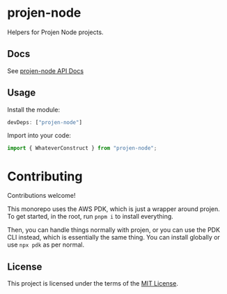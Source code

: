 # projen-node

Helpers for Projen Node projects.

## Docs

See [projen-node API Docs](https://dkershner6.github.io/projen-constructs/projen-node)

## Usage

Install the module:

```typescript
devDeps: ["projen-node"]
```

Import into your code:

```typescript
import { WhateverConstruct } from "projen-node";
```

# Contributing

Contributions welcome!

This monorepo uses the AWS PDK, which is just a wrapper around projen. To get started, in the root, run `pnpm i` to install everything.

Then, you can handle things normally with projen, or you can use the PDK CLI instead, which is essentially the same thing. You can install globally or use `npx pdk` as per normal.
## License

This project is licensed under the terms of the [MIT License](LICENSE.md).